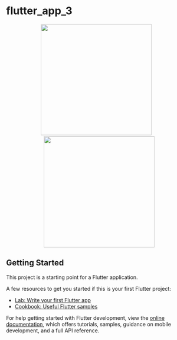 # flutter_app_3

<p align="center">
  <img src="https://github.com/aysegullkadiroglu/estu-mobile-programming-flutter/assets/46954286/8779a633-79e4-4c48-a0bf-057b6ca7f264" width="300" /> &nbsp; &nbsp;
  <img src="https://github.com/aysegullkadiroglu/estu-mobile-programming-flutter/assets/46954286/e1f2eb7a-9652-474d-bb20-58595b8d1819" width="300" />
</p>

## Getting Started

This project is a starting point for a Flutter application.

A few resources to get you started if this is your first Flutter project:

- [Lab: Write your first Flutter app](https://docs.flutter.dev/get-started/codelab)
- [Cookbook: Useful Flutter samples](https://docs.flutter.dev/cookbook)

For help getting started with Flutter development, view the
[online documentation](https://docs.flutter.dev/), which offers tutorials,
samples, guidance on mobile development, and a full API reference.
